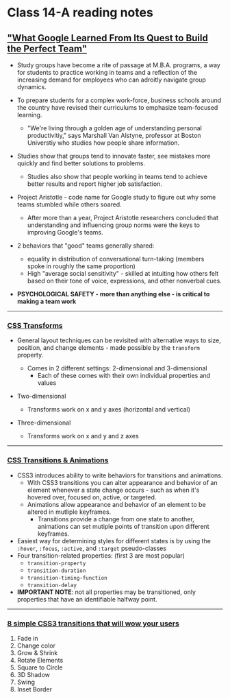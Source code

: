 # Class 14-A reading notes

## ["What Google Learned From Its Quest to Build the Perfect Team"](https://www.google.com/amp/mobile.nytimes.com/2016/02/28/magazine/what-google-learned-from-its-quest-to-build-the-perfect-team.amp.html)

* Study groups have become a rite of passage at M.B.A. programs, a way for students to practice working in teams and a reflection of the increasing demand for employees who can adroitly navigate group dynamics.
* To prepare students for a complex work-force, business schools around the country have revised their curriculums to emphasize team-focused learning.
  * "We're living through a golden age of understanding personal productivitiy," says Marshall Van Alstyne, professor at Boston Universtiy who studies how people share information.
* Studies show that groups tend to innovate faster, see mistakes more quickly and find better solutions to problems.
  * Studies also show that people working in teams tend to achieve better results and report higher job satisfaction.
* Project Aristotle - code name for Google study to figure out why some teams stumbled while others soared.
  * After more than a year, Project Aristotle researchers concluded that understanding and influencing group norms were the keys to improving Google's teams.

* 2 behaviors that "good" teams generally shared:
  * equality in distribution of conversational turn-taking (members spoke in roughly the same proportion)
  * High "average social sensitivity" - skilled at intuiting how others felt based on their tone of voice, expressions, and other nonverbal cues.

* **PSYCHOLOGICAL SAFETY - more than anything else - is critical to making a team work**

---

### [CSS Transforms](http://learn.shayhowe.com/advanced-html-css/css-transforms)

* General layout techniques can be revisited with alternative ways to size, position, and change elements - made possible by the `transform` property.
  * Comes in 2 different settings: 2-dimensional and 3-dimensional
    * Each of these comes with their own individual properties and values

* Two-dimensional
  * Transforms work on x and y axes (horizontal and vertical)
* Three-dimensional
  * Transforms work on x and y and z axes

---

### [CSS Transitions & Animations](http://learn.shayhowe.com/advanced-html-css/transitions-animations)

* CSS3 introduces ability to write behaviors for transitions and animations.
  * With CSS3 transitions you can alter appearance and behavior of an element whenever a state change occurs - such as when it's hovered over, focused on, active, or targeted.
  * Animations allow appearance and behavior of an element to be altered in mutliple keyframes.
    * Transitions provide a change from one state to another, animations can set mutiple points of transition upon different keyframes.
* Easiest way for determining styles for different states is by using the `:hover`, `:focus`, `:active`, and `:target` pseudo-classes
* Four transition-related properties: (first 3 are most popular)
  * `transition-property`
  * `transition-duration`
  * `transition-timing-function`
  * `transition-delay`
* **IMPORTANT NOTE**: not all properties may be transitioned, only properties that have an identifiable halfway point.

---

### [8 simple CSS3 transitions that will wow your users](http://www.webdesignerdepot.com/2014/05/8-simple-css3-transitions-that-will-wow-your-users)

1. Fade in
2. Change color
3. Grow & Shrink
4. Rotate Elements
5. Square to Circle
6. 3D Shadow
7. Swing
8. Inset Border
